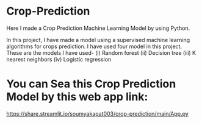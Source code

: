 # Crop-Prediction
Here I made a Crop Prediction Machine Learning Model by using Python.

In this project, I have made a model using a supervised machine learning algorithms for crops prediction.
I have used four model in this project. These are the models I have used-
(i) Random forest
(ii) Decision tree
(iii) K nearest neighbors
(iv) Logistic regression

# You can Sea this Crop Prediction Model by this web app link: 
https://share.streamlit.io/soumyakapat003/crop-prediction/main/App.py
